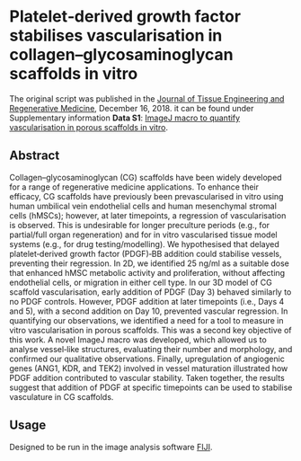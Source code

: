 # Platelet‐derived growth factor stabilises vascularisation in collagen–glycosaminoglycan scaffolds in vitro

The original script was published in the [Journal of Tissue Engineering and Regenerative Medicine](https://onlinelibrary.wiley.com/doi/abs/10.1002/term.2789), December 16, 2018.  it can be found under Supplementary information **Data S1**: [ImageJ macro to quantify vascularisation in porous scaffolds in vitro](https://onlinelibrary.wiley.com/action/downloadSupplement?doi=10.1002%2Fterm.2789&file=term2789-sup-0003-Data_S2.ijm).

## Abstract

Collagen–glycosaminoglycan (CG) scaffolds have been widely developed for a range of regenerative medicine applications. To enhance their efficacy, CG scaffolds have previously been prevascularised in vitro using human umbilical vein endothelial cells and human mesenchymal stromal cells (hMSCs); however, at later timepoints, a regression of vascularisation is observed. This is undesirable for longer preculture periods (e.g., for partial/full organ regeneration) and for in vitro vascularised tissue model systems (e.g., for drug testing/modelling). We hypothesised that delayed platelet‐derived growth factor (PDGF)‐BB addition could stabilise vessels, preventing their regression. In 2D, we identified 25 ng/ml as a suitable dose that enhanced hMSC metabolic activity and proliferation, without affecting endothelial cells, or migration in either cell type. In our 3D model of CG scaffold vascularisation, early addition of PDGF (Day 3) behaved similarly to no PDGF controls. However, PDGF addition at later timepoints (i.e., Days 4 and 5), with a second addition on Day 10, prevented vascular regression. In quantifying our observations, we identified a need for a tool to measure in vitro vascularisation in porous scaffolds. This was a second key objective of this work. A novel ImageJ macro was developed, which allowed us to analyse vessel‐like structures, evaluating their number and morphology, and confirmed our qualitative observations. Finally, upregulation of angiogenic genes (ANG1, KDR, and TEK2) involved in vessel maturation illustrated how PDGF addition contributed to vascular stability. Taken together, the results suggest that addition of PDGF at specific timepoints can be used to stabilise vasculature in CG scaffolds.

## Usage

Designed to be run in the image analysis software [FIJI](http://fiji.sc).
